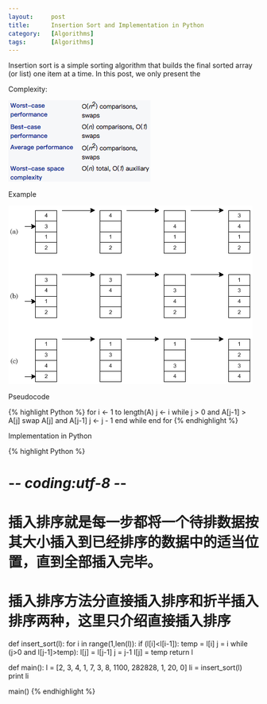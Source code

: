 ```yaml
---
layout:     post
title:      Insertion Sort and Implementation in Python
category:   [Algorithms] 
tags:       [Algorithms]
---
```


Insertion sort is a simple sorting algorithm that builds the final sorted array (or list) one item at a time. In this post, we only present the 

Complexity:

![](/images/algorithms/insert2.png)

Example

![](/images/algorithms/insert.png)

Pseudocode

{% highlight Python %}
for i ← 1 to length(A)
    j ← i
    while j > 0 and A[j-1] > A[j]
        swap A[j] and A[j-1]
        j ← j - 1
    end while
end for
{% endhighlight %}

Implementation in Python

{% highlight Python %}
# -*- coding:utf-8 -*-

# 插入排序就是每一步都将一个待排数据按其大小插入到已经排序的数据中的适当位置，直到全部插入完毕。
# 插入排序方法分直接插入排序和折半插入排序两种，这里只介绍直接插入排序

def insert_sort(l):
    for i in range(1,len(l)):
        if (l[i]<l[i-1]):
            temp = l[i]
            j = i
            while (j>0 and l[j-1]>temp):
                l[j] = l[j-1]
                j = j-1
            l[j] = temp
    return l


def main():
    l = [2, 3, 4, 1, 7, 3, 8, 1100, 282828, 1, 20, 0]
    li = insert_sort(l)
    print li

main()
{% endhighlight %}